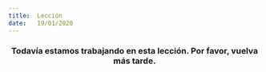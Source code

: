 ```yaml
---
title:  Lección
date:   19/01/2020
---
```


### <center>Todavía estamos trabajando en esta lección. Por favor, vuelva más tarde.</center>